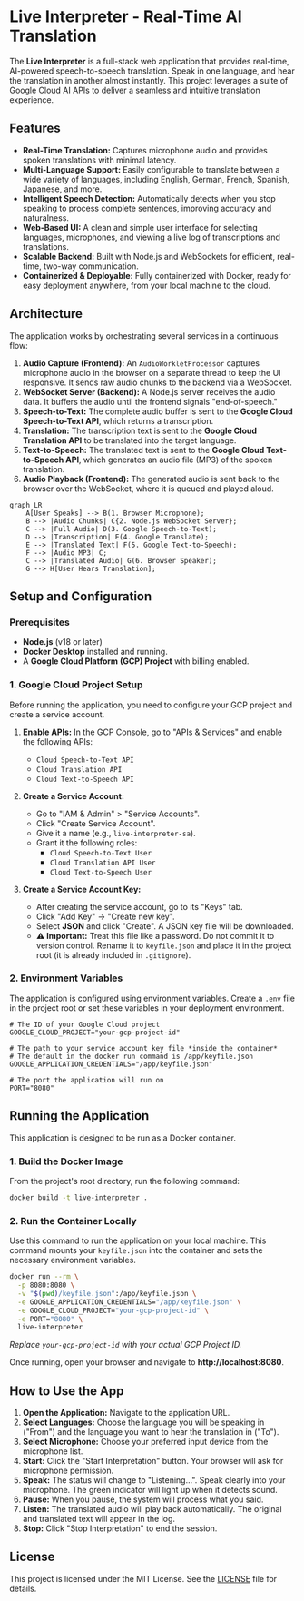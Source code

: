 # Live Interpreter - Real-Time AI Translation

The **Live Interpreter** is a full-stack web application that provides real-time, AI-powered speech-to-speech translation. Speak in one language, and hear the translation in another almost instantly. This project leverages a suite of Google Cloud AI APIs to deliver a seamless and intuitive translation experience.

## Features

* **Real-Time Translation:** Captures microphone audio and provides spoken translations with minimal latency.
* **Multi-Language Support:** Easily configurable to translate between a wide variety of languages, including English, German, French, Spanish, Japanese, and more.
* **Intelligent Speech Detection:** Automatically detects when you stop speaking to process complete sentences, improving accuracy and naturalness.
* **Web-Based UI:** A clean and simple user interface for selecting languages, microphones, and viewing a live log of transcriptions and translations.
* **Scalable Backend:** Built with Node.js and WebSockets for efficient, real-time, two-way communication.
* **Containerized & Deployable:** Fully containerized with Docker, ready for easy deployment anywhere, from your local machine to the cloud.

## Architecture

The application works by orchestrating several services in a continuous flow:

1. **Audio Capture (Frontend):** An `AudioWorkletProcessor` captures microphone audio in the browser on a separate thread to keep the UI responsive. It sends raw audio chunks to the backend via a WebSocket.
2. **WebSocket Server (Backend):** A Node.js server receives the audio data. It buffers the audio until the frontend signals "end-of-speech."
3. **Speech-to-Text:** The complete audio buffer is sent to the **Google Cloud Speech-to-Text API**, which returns a transcription.
4. **Translation:** The transcription text is sent to the **Google Cloud Translation API** to be translated into the target language.
5. **Text-to-Speech:** The translated text is sent to the **Google Cloud Text-to-Speech API**, which generates an audio file (MP3) of the spoken translation.
6. **Audio Playback (Frontend):** The generated audio is sent back to the browser over the WebSocket, where it is queued and played aloud.

```mermaid
graph LR
    A[User Speaks] --> B(1. Browser Microphone);
    B --> |Audio Chunks| C{2. Node.js WebSocket Server};
    C --> |Full Audio| D(3. Google Speech-to-Text);
    D --> |Transcription| E(4. Google Translate);
    E --> |Translated Text| F(5. Google Text-to-Speech);
    F --> |Audio MP3| C;
    C --> |Translated Audio| G(6. Browser Speaker);
    G --> H[User Hears Translation];
```

## Setup and Configuration

### Prerequisites

* **Node.js** (v18 or later)
* **Docker Desktop** installed and running.
* A **Google Cloud Platform (GCP) Project** with billing enabled.

### 1. Google Cloud Project Setup

Before running the application, you need to configure your GCP project and create a service account.

1. **Enable APIs:** In the GCP Console, go to "APIs & Services" and enable the following APIs:
   * `Cloud Speech-to-Text API`
   * `Cloud Translation API`
   * `Cloud Text-to-Speech API`

2. **Create a Service Account:**
   * Go to "IAM & Admin" > "Service Accounts".
   * Click "Create Service Account".
   * Give it a name (e.g., `live-interpreter-sa`).
   * Grant it the following roles:
     * `Cloud Speech-to-Text User`
     * `Cloud Translation API User`
     * `Cloud Text-to-Speech User`

3. **Create a Service Account Key:**
   * After creating the service account, go to its "Keys" tab.
   * Click "Add Key" -> "Create new key".
   * Select **JSON** and click "Create". A JSON key file will be downloaded.
   * **⚠️ Important:** Treat this file like a password. Do not commit it to version control. Rename it to `keyfile.json` and place it in the project root (it is already included in `.gitignore`).

### 2. Environment Variables

The application is configured using environment variables. Create a `.env` file in the project root or set these variables in your deployment environment.

```
# The ID of your Google Cloud project
GOOGLE_CLOUD_PROJECT="your-gcp-project-id"

# The path to your service account key file *inside the container*
# The default in the docker run command is /app/keyfile.json
GOOGLE_APPLICATION_CREDENTIALS="/app/keyfile.json"

# The port the application will run on
PORT="8080"
```

## Running the Application

This application is designed to be run as a Docker container.

### 1. Build the Docker Image

From the project's root directory, run the following command:
```bash
docker build -t live-interpreter .
```

### 2. Run the Container Locally

Use this command to run the application on your local machine. This command mounts your `keyfile.json` into the container and sets the necessary environment variables.
```bash
docker run --rm \
  -p 8080:8080 \
  -v "$(pwd)/keyfile.json":/app/keyfile.json \
  -e GOOGLE_APPLICATION_CREDENTIALS="/app/keyfile.json" \
  -e GOOGLE_CLOUD_PROJECT="your-gcp-project-id" \
  -e PORT="8080" \
  live-interpreter
```
*Replace `your-gcp-project-id` with your actual GCP Project ID.*

Once running, open your browser and navigate to **http://localhost:8080**.

## How to Use the App

1. **Open the Application:** Navigate to the application URL.
2. **Select Languages:** Choose the language you will be speaking in ("From") and the language you want to hear the translation in ("To").
3. **Select Microphone:** Choose your preferred input device from the microphone list.
4. **Start:** Click the "Start Interpretation" button. Your browser will ask for microphone permission.
5. **Speak:** The status will change to "Listening...". Speak clearly into your microphone. The green indicator will light up when it detects sound.
6. **Pause:** When you pause, the system will process what you said.
7. **Listen:** The translated audio will play back automatically. The original and translated text will appear in the log.
8. **Stop:** Click "Stop Interpretation" to end the session.

## License

This project is licensed under the MIT License. See the [LICENSE](LICENSE) file for details.

